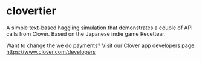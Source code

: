 clovertier
==========

A simple text-based haggling simulation that demonstrates a couple of API calls from Clover. Based on the Japanese indie game Recettear.

Want to change the we do payments? Visit our Clover app developers page: https://www.clover.com/developers
